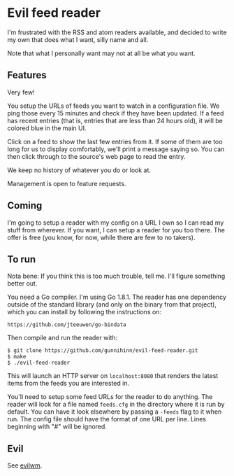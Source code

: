 # Evil feed reader

I'm frustrated with the RSS and atom readers available, and decided to
write my own that does what I want, silly name and all.

Note that what I personally want may not at all be what you want.

## Features

Very few!

You setup the URLs of feeds you want to watch in a configuration file. We ping
those every 15 minutes and check if they have been updated. If a feed has
recent entries (that is, entries that are less than 24 hours old), it will be
colored blue in the main UI.

Click on a feed to show the last few entries from it. If some of them are too
long for us to display comfortably, we'll print a message saying so. You can
then click through to the source's web page to read the entry.

We keep no history of whatever you do or look at.

Management is open to feature requests.

## Coming

I'm going to setup a reader with my config on a URL I own so I can read my
stuff from wherever. If you want, I can setup a reader for you too there. The
offer is free (you know, for now, while there are few to no takers).

## To run

Nota bene: If you think this is too much trouble, tell me. I'll figure
something better out.

You need a Go compiler. I'm using Go 1.8.1. The reader has one dependency
outside of the standard library (and only on the binary from that project),
which you can install by following the instructions on:

    https://github.com/jteeuwen/go-bindata

Then compile and run the reader with:

    $ git clone https://github.com/gunnihinn/evil-feed-reader.git
    $ make
    $ ./evil-feed-reader

This will launch an HTTP server on `localhost:8080` that renders the latest
items from the feeds you are interested in.

You'll need to setup some feed URLs for the reader to do anything. The reader
will look for a file named `feeds.cfg` in the directory where it is run by
default. You can have it look elsewhere by passing a `-feeds` flag to it when
run. The config file should have the format of one URL per line. Lines
beginning with "#" will be ignored.

## Evil

See [evilwm](http://www.6809.org.uk/evilwm/).
